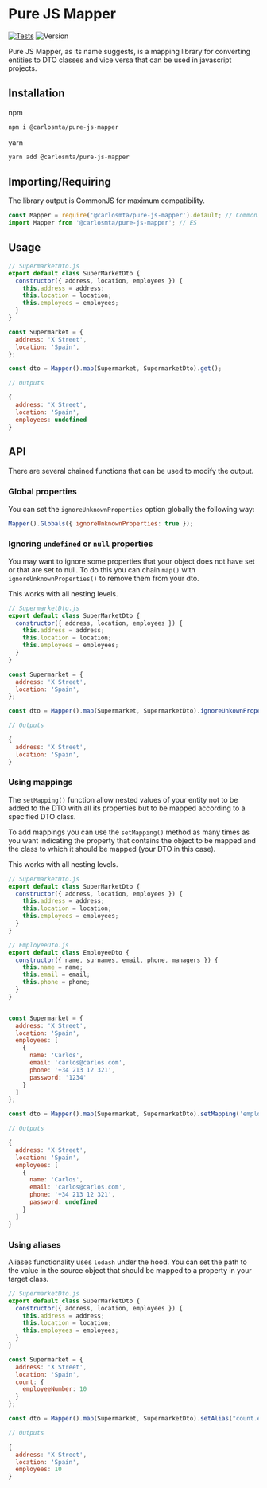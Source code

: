 # Pure JS Mapper

[![Tests](https://github.com/carlos-molero/pure-js-mapper/actions/workflows/test.yml/badge.svg)](https://github.com/carlos-molero/pure-js-mapper/actions/workflows/test.yml)
![Version](https://img.shields.io/badge/Version-1.0.2-blue)

Pure JS Mapper, as its name suggests, is a mapping library for converting entities to DTO classes and vice versa that can be used in javascript projects.

## Installation

npm

```bash
npm i @carlosmta/pure-js-mapper
```

yarn

```bash
yarn add @carlosmta/pure-js-mapper
```

## Importing/Requiring

The library output is CommonJS for maximum compatibility.

```javascript
const Mapper = require('@carlosmta/pure-js-mapper').default; // CommonJS
import Mapper from '@carlosmta/pure-js-mapper'; // ES
```

## Usage

```javascript
// SupermarketDto.js
export default class SuperMarketDto {
  constructor({ address, location, employees }) {
    this.address = address;
    this.location = location;
    this.employees = employees;
  }
}

const Supermarket = {
  address: 'X Street',
  location: 'Spain',
};

const dto = Mapper().map(Supermarket, SupermarketDto).get();

// Outputs

{
  address: 'X Street',
  location: 'Spain',
  employees: undefined
}
```

## API

There are several chained functions that can be used to modify the output.

### Global properties

You can set the `ignoreUnknownProperties` option globally the following way:

```javascript
Mapper().Globals({ ignoreUnknownProperties: true });
```

### Ignoring `undefined` or `null` properties

You may want to ignore some properties that your object does not have set or that are set to null. To do this you can chain `map()` with `ignoreUnknownProperties()` to remove them from your dto.

This works with all nesting levels.

```javascript
// SupermarketDto.js
export default class SuperMarketDto {
  constructor({ address, location, employees }) {
    this.address = address;
    this.location = location;
    this.employees = employees;
  }
}

const Supermarket = {
  address: 'X Street',
  location: 'Spain',
};

const dto = Mapper().map(Supermarket, SupermarketDto).ignoreUnkownProperties().get();

// Outputs

{
  address: 'X Street',
  location: 'Spain',
}
```

### Using mappings

The `setMapping()` function allow nested values of your entity not to be added to the DTO with all its properties but to be mapped according to a specified DTO class.

To add mappings you can use the `setMapping()` method as many times as you want indicating the property that contains the object to be mapped and the class to which it should be mapped (your DTO in this case).

This works with all nesting levels.

```javascript
// SupermarketDto.js
export default class SuperMarketDto {
  constructor({ address, location, employees }) {
    this.address = address;
    this.location = location;
    this.employees = employees;
  }
}

// EmployeeDto.js
export default class EmployeeDto {
  constructor({ name, surnames, email, phone, managers }) {
    this.name = name;
    this.email = email;
    this.phone = phone;
  }
}


const Supermarket = {
  address: 'X Street',
  location: 'Spain',
  employees: [
    {
      name: 'Carlos',
      email: 'carlos@carlos.com',
      phone: '+34 213 12 321',
      password: '1234'
    }
  ]
};

const dto = Mapper().map(Supermarket, SupermarketDto).setMapping('employees', EmployeeDto).get();

// Outputs

{
  address: 'X Street',
  location: 'Spain',
  employees: [
    {
      name: 'Carlos',
      email: 'carlos@carlos.com',
      phone: '+34 213 12 321',
      password: undefined
    }
  ]
}
```

### Using aliases

Aliases functionality uses `lodash` under the hood. You can set the path to the value in the source object that should be mapped to a property in your target class.

```javascript
// SupermarketDto.js
export default class SuperMarketDto {
  constructor({ address, location, employees }) {
    this.address = address;
    this.location = location;
    this.employees = employees;
  }
}

const Supermarket = {
  address: 'X Street',
  location: 'Spain',
  count: {
    employeeNumber: 10
  }
};

const dto = Mapper().map(Supermarket, SupermarketDto).setAlias("count.employeeNumber", "employees").get();

// Outputs

{
  address: 'X Street',
  location: 'Spain',
  employees: 10
}
```

